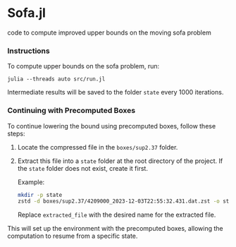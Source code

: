 
# Sofa.jl
code to compute improved upper bounds on the moving sofa problem

### Instructions

To compute upper bounds on the sofa problem, run:

```
julia --threads auto src/run.jl
```

Intermediate results will be saved to the folder `state` every 1000 iterations.

### Continuing with Precomputed Boxes

To continue lowering the bound using precomputed boxes, follow these steps:

1. Locate the compressed file in the `boxes/sup2.37` folder.
2. Extract this file into a `state` folder at the root directory of the project. If the `state` folder does not exist, create it first.

   Example:
   ```bash
   mkdir -p state
   zstd -d boxes/sup2.37/4209000_2023-12-03T22:55:32.431.dat.zst -o state/extracted_file
   ```

   Replace `extracted_file` with the desired name for the extracted file.

This will set up the environment with the precomputed boxes, allowing the computation to resume from a specific state.
